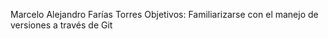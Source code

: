 Marcelo Alejandro Farías Torres
Objetivos: Familiarizarse con el manejo de versiones a través de Git